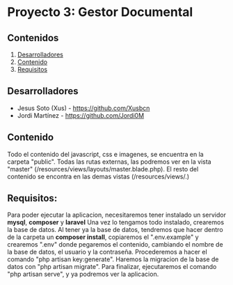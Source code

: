 # Proyecto 3: Gestor Documental

## Contenidos
1. [Desarrolladores](#desarrolladores)
2. [Contenido](#contenido)
3. [Requisitos](#requisitos)

## Desarrolladores <a name="desarrolladores"></a>
- Jesus Soto (Xus) - https://github.com/Xusbcn
- Jordi Martínez - https://github.com/Jordi0M

## Contenido
Todo el contenido del javascript, css e imagenes, se encuentra en la carpeta "public".
Todas las rutas externas, las podremos ver en la vista "master" (/resources/views/layouts/master.blade.php).
El resto del contenido se encontra en las demas vistas (/resources/views/.)

## Requisitos: <a name="requisitos"></a>
Para poder ejecutar la aplicacion, necesitaremos tener instalado un servidor **mysql**, **composer** y **laravel**
Una vez lo tengamos todo instalado, crearemos la base de datos.
Al tener ya la base de datos, tendremos que hacer dentro de la carpeta un **composer install**, copiaremos el ".env.example" y crearemos ".env" donde pegaremos el contenido, cambiando el nombre de la base de datos, el usuario y la contraseña.
Procederemos a hacer el comando "php artisan key:generate".
Haremos la migracion de la base de datos con "php artisan migrate".
Para finalizar, ejecutaremos el comando "php artisan serve", y ya podremos ver la aplicacion.